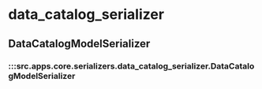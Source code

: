 # data_catalog_serializer

## DataCatalogModelSerializer

### :::src.apps.core.serializers.data_catalog_serializer.DataCatalogModelSerializer


